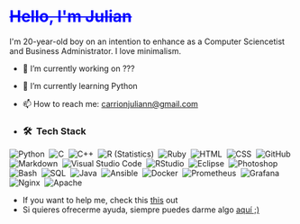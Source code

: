 <h1><s style="color: blue;">Hello, I'm Julian</s></h1>

I'm 20-year-old boy on an intention to enhance as a Computer Sciencetist  and Business Administrator. I love minimalism.

- 🔭 I’m currently working on ???
- 🌱 I’m currently learning Python
- 📫 How to reach me: [carrionjuliann@gmail.com](mailto:carrionjuliann@gmail.com)

- ### 🛠 &nbsp;Tech Stack
![Python](https://img.shields.io/badge/Python-3776AB?style=flat&logo=python&logoColor=white)&nbsp;
![C](https://img.shields.io/badge/C-A8B9CC?style=flat&logo=C&logoColor=black)&nbsp;
![C++](https://img.shields.io/badge/C++-00599C?style=flat&logo=C%2B%2B&logoColor=white)&nbsp;
![R (Statistics)](https://img.shields.io/badge/R-276DC3?style=flat&logo=R&logoColor=white)&nbsp;
![Ruby](https://img.shields.io/badge/Ruby-D91404?style=flat&logo=Ruby&logoColor=white)&nbsp;
![HTML](https://img.shields.io/badge/HTML5-E34F26?style=flat&logo=HTML5&logoColor=white)&nbsp;
![CSS](https://img.shields.io/badge/CSS3-1572B6?style=flat&logo=CSS3&logoColor=white)&nbsp;
![GitHub](https://img.shields.io/badge/GitHub-181717?style=flat&logo=github&logoColor=white)&nbsp;
![Markdown](https://img.shields.io/badge/Markdown-000000?style=flat&logo=markdown&logoColor=white)&nbsp;
![Visual Studio Code](https://img.shields.io/badge/Visual%20Studio%20Code-007ACC?style=flat&logo=visual-studio-code&logoColor=white)&nbsp;
![RStudio](https://img.shields.io/badge/RStudio-75AADB?style=flat&logo=rstudio&logoColor=white)&nbsp;
![Eclipse](https://img.shields.io/badge/Eclipse-2C2255?style=flat&logo=eclipse-ide&logoColor=white)&nbsp;
![Photoshop](https://img.shields.io/badge/Photoshop-31A8FF?style=flat&logo=adobe-photoshop&logoColor=white)&nbsp;
![Bash](https://img.shields.io/badge/Bash-4EAA25?style=flat&logo=gnubash&logoColor=white)&nbsp;
![SQL](https://img.shields.io/badge/SQL-4479A1?style=flat&logo=postgresql&logoColor=white)&nbsp;
![Java](https://img.shields.io/badge/Java-007396?style=flat&logo=java&logoColor=white)&nbsp;
![Ansible](https://img.shields.io/badge/Ansible-EE0000?style=flat&logo=ansible&logoColor=white)&nbsp;
![Docker](https://img.shields.io/badge/Docker-2496ED?style=flat&logo=docker&logoColor=white)&nbsp;
![Prometheus](https://img.shields.io/badge/Prometheus-E6522C?style=flat&logo=prometheus&logoColor=white)&nbsp;
![Grafana](https://img.shields.io/badge/Grafana-F46800?style=flat&logo=grafana&logoColor=white)&nbsp;
![Nginx](https://img.shields.io/badge/Nginx-009639?style=flat&logo=nginx&logoColor=white)&nbsp;
![Apache](https://img.shields.io/badge/Apache-D22128?style=flat&logo=apache&logoColor=white)&nbsp;

- If you want to help me, check this [this](https://paypal.me/JulianCarrion?country.x=ES&locale.x=es_ES) out
- Si quieres ofrecerme ayuda, siempre puedes darme algo [aquí ;)](https://paypal.me/JulianCarrion?country.x=ES&locale.x=es_ES)
